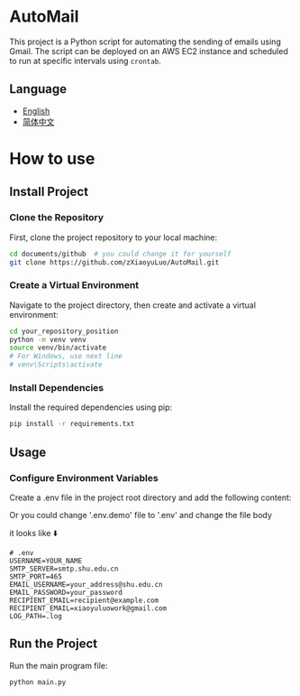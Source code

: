 # AutoMail

This project is a Python script for automating the sending of emails using Gmail. The script can be deployed on an AWS EC2 instance and scheduled to run at specific intervals using `crontab`.

## Language
- [English](README.md)
- [简体中文](README_zh.md)

# How to use

## Install Project

### Clone the Repository
First, clone the project repository to your local machine:

```bash
cd documents/github  # you could change it for yourself
git clone https://github.com/zXiaoyuLuo/AutoMail.git
```

### Create a Virtual Environment
Navigate to the project directory, then create and activate a virtual environment:

```bash
cd your_repository_position
python -m venv venv
source venv/bin/activate
# For Windows, use next line
# venv\Scripts\activate
```

### Install Dependencies
Install the required dependencies using pip:

```bash
pip install -r requirements.txt
```

## Usage

### Configure Environment Variables

Create a .env file in the project root directory and add the following content:

Or you could change '.env.demo' file to '.env' and change the file body

it looks like ⬇️
```
# .env
USERNAME=YOUR_NAME
SMTP_SERVER=smtp.shu.edu.cn
SMTP_PORT=465
EMAIL_USERNAME=your_address@shu.edu.cn
EMAIL_PASSWORD=your_password
RECIPIENT_EMAIL=recipient@example.com
RECIPIENT_EMAIL=xiaoyuluowork@gmail.com
LOG_PATH=.log
```


## Run the Project
Run the main program file:

```bash
python main.py
```



